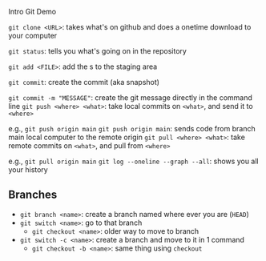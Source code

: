 Intro Git Demo

`git clone <URL>`: takes what's on github and does a onetime download to your computer

`git status`: tells you what's going on in the repository

`git add <FILE>`: add the s to the staging area

`git commit`: create the commit (aka snapshot)

`git commit -m "MESSAGE"`: create the git message directly in the command line
`git push <where> <what>`: take local commits on `<what>`, and send it to `<where>`

e.g., `git push origin main`
`git push origin main`: sends code from branch main local computer to the remote origin
`git pull <where> <what>`: take remote commits on `<what>`, and pull from `<where>`

e.g., `git pull origin main`
`git log --oneline --graph --all`: shows you all your history

## Branches

- `git branch <name>`: create a branch named <branch> where ever you are (`HEAD`)
- `git switch <name>`: go to that branch
  - `git checkout <name>`: older way to move to branch
- `git switch -c <name>`: create a branch and move to it in 1 command
  - `git checkout -b <name>`: same thing using `checkout`